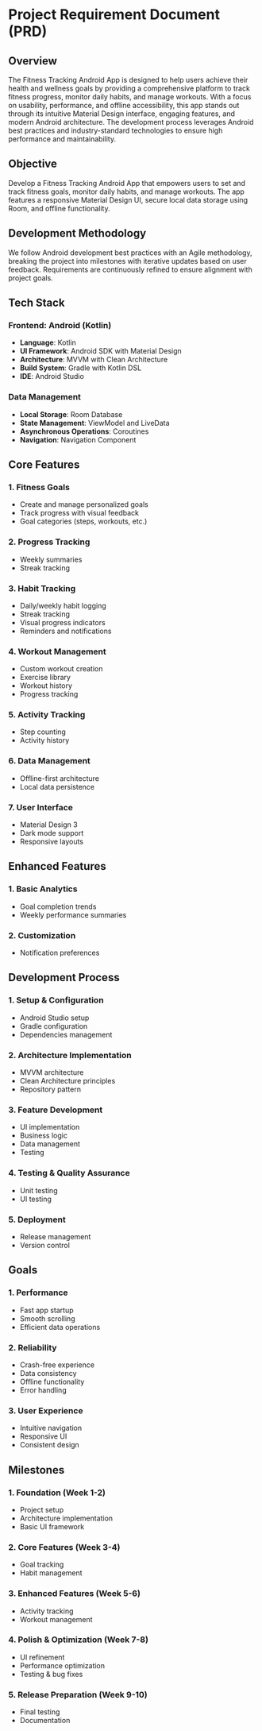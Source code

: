 # Project Requirement Document (PRD)

## Overview
The Fitness Tracking Android App is designed to help users achieve their health and wellness goals by providing a comprehensive platform to track fitness progress, monitor daily habits, and manage workouts. With a focus on usability, performance, and offline accessibility, this app stands out through its intuitive Material Design interface, engaging features, and modern Android architecture. The development process leverages Android best practices and industry-standard technologies to ensure high performance and maintainability.

## Objective
Develop a Fitness Tracking Android App that empowers users to set and track fitness goals, monitor daily habits, and manage workouts. The app features a responsive Material Design UI, secure local data storage using Room, and offline functionality.

## Development Methodology
We follow Android development best practices with an Agile methodology, breaking the project into milestones with iterative updates based on user feedback. Requirements are continuously refined to ensure alignment with project goals.

## Tech Stack
### Frontend: Android (Kotlin)
- **Language**: Kotlin
- **UI Framework**: Android SDK with Material Design
- **Architecture**: MVVM with Clean Architecture
- **Build System**: Gradle with Kotlin DSL
- **IDE**: Android Studio

### Data Management
- **Local Storage**: Room Database
- **State Management**: ViewModel and LiveData
- **Asynchronous Operations**: Coroutines
- **Navigation**: Navigation Component

## Core Features
### 1. Fitness Goals
- Create and manage personalized goals
- Track progress with visual feedback
- Goal categories (steps, workouts, etc.)

### 2. Progress Tracking
- Weekly summaries
- Streak tracking

### 3. Habit Tracking
- Daily/weekly habit logging
- Streak tracking
- Visual progress indicators
- Reminders and notifications

### 4. Workout Management
- Custom workout creation
- Exercise library
- Workout history
- Progress tracking

### 5. Activity Tracking
- Step counting
- Activity history

### 6. Data Management
- Offline-first architecture
- Local data persistence

### 7. User Interface
- Material Design 3
- Dark mode support
- Responsive layouts

## Enhanced Features
### 1. Basic Analytics
- Goal completion trends
- Weekly performance summaries

### 2. Customization
- Notification preferences

## Development Process
### 1. Setup & Configuration
- Android Studio setup
- Gradle configuration
- Dependencies management

### 2. Architecture Implementation
- MVVM architecture
- Clean Architecture principles
- Repository pattern

### 3. Feature Development
- UI implementation
- Business logic
- Data management
- Testing

### 4. Testing & Quality Assurance
- Unit testing
- UI testing

### 5. Deployment
- Release management
- Version control

## Goals
### 1. Performance
- Fast app startup
- Smooth scrolling
- Efficient data operations

### 2. Reliability
- Crash-free experience
- Data consistency
- Offline functionality
- Error handling

### 3. User Experience
- Intuitive navigation
- Responsive UI
- Consistent design

## Milestones
### 1. Foundation (Week 1-2)
- Project setup
- Architecture implementation
- Basic UI framework

### 2. Core Features (Week 3-4)
- Goal tracking
- Habit management

### 3. Enhanced Features (Week 5-6)
- Activity tracking
- Workout management

### 4. Polish & Optimization (Week 7-8)
- UI refinement
- Performance optimization
- Testing & bug fixes

### 5. Release Preparation (Week 9-10)
- Final testing
- Documentation

